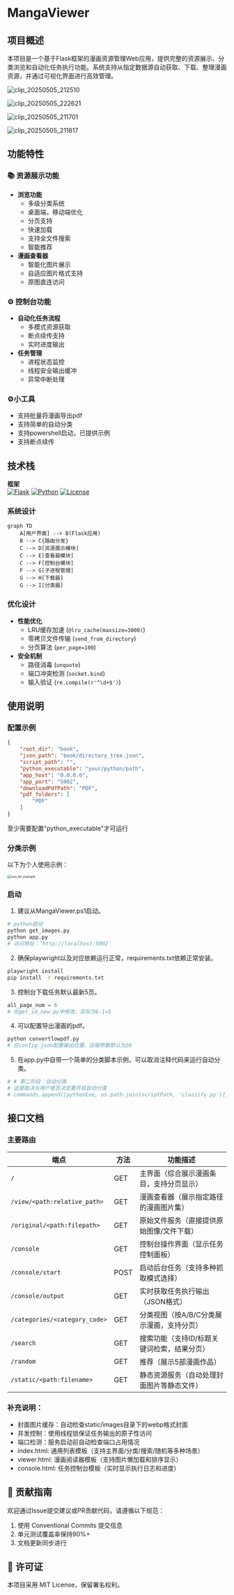 # MangaViewer

## 项目概述

本项目是一个基于Flask框架的漫画资源管理Web应用，提供完整的资源展示、分类浏览和自动化任务执行功能。系统支持从指定数据源自动获取、下载、整理漫画资源，并通过可视化界面进行高效管理。

![clip_20250505_212510](img/README/clip_20250505_212510.jpg)

![clip_20250505_222621](img/README/clip_20250505_222621.jpg)

![clip_20250505_211701](img/README/clip_20250505_211701.jpg)

![clip_20250505_211817](img/README/clip_20250505_211817.jpg)

## 功能特性

### 📚 资源展示功能

- **浏览功能**
  - 多级分类系统
  - 桌面端，移动端优化
  - 分页支持
  - 快速加载
  - 支持全文件搜索
  - 智能推荐
- **漫画查看器**
  - 智能化图片展示
  - 自适应图片格式支持
  - 原图直连访问

### ⚙️ 控制台功能

- **自动化任务流程**
  - 多模式资源获取
  - 断点续传支持
  - 实时进度输出
- **任务管理**
  - 进程状态监控
  - 线程安全输出缓冲
  - 异常中断处理

### ⚙️小工具

- 支持批量将漫画导出pdf
- 支持简单的自动分类
- 支持powershell启动，已提供示例
- 支持断点续传

## 技术栈

**框架**  
[![Flask](https://img.shields.io/badge/Flask-2.0.1+-blue?logo=flask)](https://flask.palletsprojects.com/)
[![Python](https://img.shields.io/badge/Python-3.8+-blue?logo=python)](https://www.python.org/)
[![License](https://img.shields.io/badge/License-MIT-green.svg)](LICENSE)

### 系统设计

```mermaid
graph TD
    A[用户界面] --> B(Flask应用)
    B --> C{路由分发}
    C --> D[资源展示模块]
    C --> E[查看器模块]
    C --> F[控制台模块]
    F --> G[子进程管理]
    G --> H[下载器]
    G --> I[分类器]
```

### 优化设计

- **性能优化**
  - LRU缓存加速 (`@lru_cache(maxsize=3000)`)
  - 零拷贝文件传输 (`send_from_directory`)
  - 分页算法 (`per_page=100`)
- **安全机制**
  - 路径消毒 (`unquote`)
  - 端口冲突检测 (`socket.bind`)
  - 输入验证 (`re.compile(r'^\d+$')`)

## 使用说明

### 配置示例

```json
{
    "root_dir": "book",
    "json_path": "book/directory_tree.json",
    "script_path": "",
    "python_executable": "your/python/path",
    "app_host": "0.0.0.0",
    "app_port": "5002",
    "downloadPdfPath": "PDF",
    "pdf_folders": [
        "PDF"
    ]
}
```
至少需要配置"python_executable"才可运行

### 分类示例

以下为个人使用示例：

<img src="img/README/root_dir_example.png" alt="root_dir_example" style="zoom:50%;" />

### 启动

1. 建议从MangaViewer.ps1启动。
```bash
# python启动
python get_images.py
python app.py
# 访问地址：`http://localhost:5002`
```
2. 确保playwright以及对应依赖运行正常，requirements.txt依赖正常安装。

```bash
playwright install
pip install -r requirements.txt
```

3. 控制台下载任务默认最新5页。

```python
all_page_num = 6 
# 在get_id_new.py中修改，实际为6-1=5
```

4. 可以配置导出漫画的pdf。

```bash
python convertlowpdf.py
# 在config.json配置输出位置，压缩参数默认为20
```

5. 在app.py中自带一个简单的分类脚本示例，可以取消注释代码来运行自动分类。

```python
# # 第二阶段：自动分类
# 这里取决与用户是否决定要开启自动分类
# commands.append([pythonExe, os.path.join(scriptPath, 'classify.py')])
```

## 接口文档

### 主要路由

| 端点                        | 方法   | 功能描述                                                                 |
|----------------------------|--------|--------------------------------------------------------------------------|
| `/`                        | GET    | 主界面（综合展示漫画条目，支持分页显示）                                 |
| `/view/<path:relative_path>`| GET    | 漫画查看器（展示指定路径的漫画图片集）                                   |
| `/original/<path:filepath>`| GET    | 原始文件服务（直接提供原始图像/文件下载）                                |
| `/console`                 | GET    | 控制台操作界面（显示任务控制面板）                                       |
| `/console/start`           | POST   | 启动后台任务（支持多种抓取模式选择）                                     |
| `/console/output`          | GET    | 实时获取任务执行输出（JSON格式）                                         |
| `/categories/<category_code>`| GET  | 分类视图（按A/B/C分类展示漫画，支持分页）                                |
| `/search`                  | GET    | 搜索功能（支持ID/标题关键词检索，结果分页）                              |
| `/random`                   | GET    | 推荐（展示5部漫画作品）                                          |
| `/static/<path:filename>`  | GET    | 静态资源服务（自动处理封面图片等静态文件）                               |

### 补充说明：

- 封面图片缓存：自动检查static/images目录下的webp格式封面
- 并发控制：使用线程锁保证任务输出的原子性访问
- 端口检测：服务启动前自动检查端口占用情况
- index.html: 通用列表模板（支持主界面/分类/搜索/随机等多种场景）
- viewer.html: 漫画阅读器模板（支持图片懒加载和排序显示）
- console.html: 任务控制台模板（实时显示执行日志和进度）

## 🤝 贡献指南

欢迎通过Issue提交建议或PR贡献代码，请遵循以下规范：

1. 使用 Conventional Commits 提交信息
2. 单元测试覆盖率保持90%+
3. 文档更新同步进行

## 📜 许可证

本项目采用 MIT License，保留署名权利。
